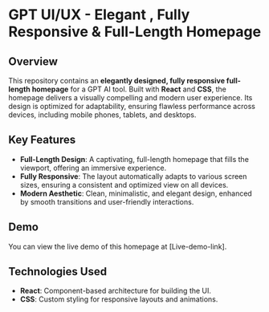 # GPT UI/UX - Elegant , Fully Responsive & Full-Length Homepage

## Overview

This repository contains an **elegantly designed, fully responsive full-length homepage** for a GPT AI tool. Built with **React** and **CSS**, the homepage delivers a visually compelling and modern user experience. Its design is optimized for adaptability, ensuring flawless performance across devices, including mobile phones, tablets, and desktops.

## Key Features

- **Full-Length Design**: A captivating, full-length homepage that fills the viewport, offering an immersive experience.
- **Fully Responsive**: The layout automatically adapts to various screen sizes, ensuring a consistent and optimized view on all devices.
- **Modern Aesthetic**: Clean, minimalistic, and elegant design, enhanced by smooth transitions and user-friendly interactions.

## Demo

You can view the live demo of this homepage at [Live-demo-link].

## Technologies Used

- **React**: Component-based architecture for building the UI.
- **CSS**: Custom styling for responsive layouts and animations.
